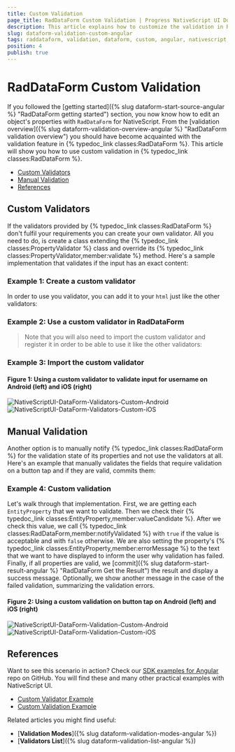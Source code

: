 ```yaml
---
title: Custom Validation
page_title: RadDataForm Custom Validation | Progress NativeScript UI Documentation
description: This article explains how to customize the validation in RadDataForm for NativeScript.
slug: dataform-validation-custom-angular
tags: raddataform, validation, dataform, custom, angular, nativescript, professional, ui
position: 4
publish: true
---
```


# RadDataForm Custom Validation

If you followed the [getting started]({% slug dataform-start-source-angular %} "RadDataForm getting started") section, you now know how to edit an object's properties with `RadDataForm` for NativeScript. From the [validation overview]({% slug dataform-validation-overview-angular %} "RadDataForm validation overview") you should have become acquainted with the validation feature in {% typedoc_link classes:RadDataForm %}. This article will show you how to use custom validation in {% typedoc_link classes:RadDataForm %}.

* [Custom Validators](#custom-validators)
* [Manual Validation](#manual-validation)
* [References](#references)

## Custom Validators

If the validators provided by {% typedoc_link classes:RadDataForm %} don't fulfil your requirements you can create your own validator. All you need to do, is create a class extending the {% typedoc_link classes:PropertyValidator %} class and override its {% typedoc_link classes:PropertyValidator,member:validate %} method. Here's a sample implementation that validates if the input has an exact content:

### Example 1: Create a custom validator

<snippet id='angular-dataform-custom-validator'/>

In order to use you validator, you can add it to your `html` just like the other validators:

### Example 2: Use a custom validator in RadDataForm

<snippet id='dataform-custom-validator-html'/>

> Note that you will also need to import the custom validator and register it in order to be able to use it like the other validators:

### Example 3: Import the custom validator

<snippet id='angular-dataform-custom-validator-register'/>

#### Figure 1: Using a custom validator to validate input for username on Android (left) and iOS (right)

![NativeScriptUI-DataForm-Validators-Custom-Android](../../../img/ns_ui/dataform-validation-custom-01-android.png "Custom Validator in DataForm in Android") ![NativeScriptUI-DataForm-Validators-Custom-iOS](../../../img/ns_ui/dataform-validation-custom-01-ios.png "Custom Validator in DataForm in iOS")

## Manual Validation

Another option is to manually notify {% typedoc_link classes:RadDataForm %} for the validation state of its properties and not use the validators at all. Here's an example that manually validates the fields that require validation on a button tap and if they are valid, commits them:

### Example 4: Custom validation

<snippet id='angular-dataform-custom-validation'/>

Let's walk through that implementation. First, we are getting each `EntityProperty` that we want to validate. Then we check their {% typedoc_link classes:EntityProperty,member:valueCandidate %}. After we check this value, we call {% typedoc_link classes:RadDataForm,member:notifyValidated %} with `true` if the value is acceptable and with `false` otherwise. We are also setting the property's {% typedoc_link classes:EntityProperty,member:errorMessage %} to the text that we want to have displayed to inform the user why validation has failed. Finally, if all properties are valid, we [commit]({% slug dataform-start-result-angular %} "RadDataForm Get the Result") the result and display a success message. Optionally, we show another message in the case of the failed validation, summarizing the validation errors.

#### Figure 2: Using a custom validation on button tap on Android (left) and iOS (right)

![NativeScriptUI-DataForm-Validation-Custom-Android](../../../img/ns_ui/dataform-validation-custom-02-android.png "Custom Validation in DataForm in Android") ![NativeScriptUI-DataForm-Validation-Custom-iOS](../../../img/ns_ui/dataform-validation-custom-02-ios.png "Custom Validation in DataForm in iOS")

## References

Want to see this scenario in action?
Check our [SDK examples for Angular](https://github.com/NativeScript/nativescript-ui-samples-angular) repo on GitHub. You will find these and many other practical examples with NativeScript UI.

* [Custom Validator Example](https://github.com/NativeScript/nativescript-ui-samples-angular/tree/master/dataform/app/examples/validation/custom-validator)
* [Custom Validation Example](https://github.com/NativeScript/nativescript-ui-samples-angular/tree/master/dataform/app/examples/validation/custom-validation)

Related articles you might find useful:

* [**Validation Modes**]({% slug dataform-validation-modes-angular %})
* [**Validators List**]({% slug dataform-validation-list-angular %})

